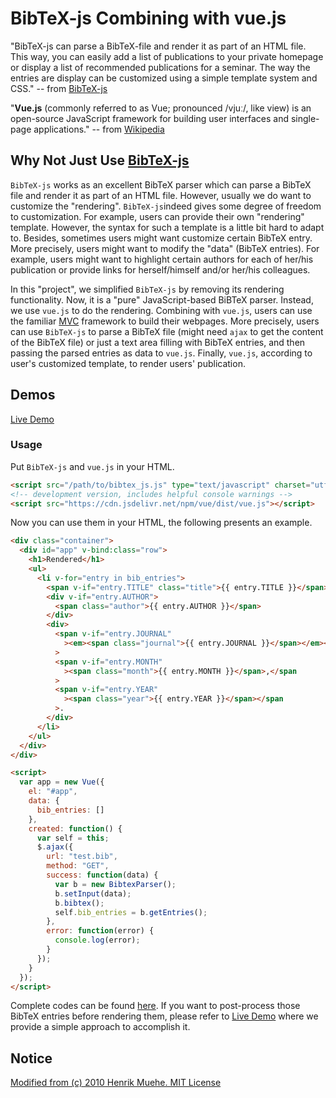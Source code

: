 # BibTeX-js Combining with vue.js

"BibTeX-js can parse a BibTeX-file and render it as part of an HTML file. This way, you can easily add a list of publications to your private homepage or display a list of recommended publications for a seminar. The way the entries are display can be customized using a simple template system and CSS." -- from [BibTeX-js](https://github.com/pcooksey/bibtex-js)

"**Vue.js** (commonly referred to as Vue; pronounced /vjuː/, like view) is an open-source JavaScript framework for building user interfaces and single-page applications." -- from [Wikipedia](https://en.wikipedia.org/wiki/Vue.js)

## Why Not Just Use [BibTeX-js](https://github.com/pcooksey/bibtex-js)

`BibTeX-js` works as an excellent BibTeX parser which can parse a BibTeX file and render it as part of an HTML file. However, usually we do want to customize the "rendering". `BibTeX-js`indeed gives some degree of freedom to customization. For example, users can provide their own "rendering" template. However, the syntax for such a template is a little bit hard to adapt to. Besides, sometimes users might want customize certain BibTeX entry. More precisely, users might want to modify the "data" (BibTeX entries). For example, users might want to highlight certain authors for each of her/his publication or provide links for herself/himself and/or her/his colleagues. 

In this "project", we simplified `BibTeX-js` by removing its rendering  functionality. Now, it is a "pure" JavaScript-based BiBTeX parser. Instead, we use `vue.js` to do the rendering. Combining with `vue.js`, users can use the familiar [MVC](https://en.wikipedia.org/wiki/Model%E2%80%93view%E2%80%93controller) framework to build their webpages. More precisely, users can use `BibTeX-js` to parse a BibTeX file (might need `ajax` to get the content of the BibTeX file) or just a text area filling with BibTeX entries, and then passing the parsed entries as data to `vue.js`. Finally, `vue.js`, according to user's customized template, to render users' publication.

## Demos

[Live Demo](https://network-theory-group.github.io)

### Usage

Put `BibTeX-js` and `vue.js` in your HTML.
```html
<script src="/path/to/bibtex_js.js" type="text/javascript" charset="utf-8"></script>
<!-- development version, includes helpful console warnings -->
<script src="https://cdn.jsdelivr.net/npm/vue/dist/vue.js"></script>
```

Now you can use them in your HTML, the following presents an example.
```html
<div class="container">
  <div id="app" v-bind:class="row">
    <h1>Rendered</h1>
    <ul>
      <li v-for="entry in bib_entries">
        <span v-if="entry.TITLE" class="title">{{ entry.TITLE }}</span>,
        <div v-if="entry.AUTHOR">
          <span class="author">{{ entry.AUTHOR }}</span>
        </div>
        <div>
          <span v-if="entry.JOURNAL"
            ><em><span class="journal">{{ entry.JOURNAL }}</span></em></span
          >
          <span v-if="entry.MONTH"
            ><span class="month">{{ entry.MONTH }}</span>,</span
          >
          <span v-if="entry.YEAR"
            ><span class="year">{{ entry.YEAR }}</span></span
          >.
        </div>
      </li>
    </ul>
  </div>
</div>

<script>
  var app = new Vue({
    el: "#app",
    data: {
      bib_entries: []
    },
    created: function() {
      var self = this;
      $.ajax({
        url: "test.bib",
        method: "GET",
        success: function(data) {
          var b = new BibtexParser();
          b.setInput(data);
          b.bibtex();
          self.bib_entries = b.getEntries();
        },
        error: function(error) {
          console.log(error);
        }
      });
    }
  });
</script>
```

Complete codes can be found [here](demo/bibtex_vue.html). If you want to post-process those BibTeX entries before rendering them, please refer to 
[Live Demo](https://network-theory-group.github.io) where we provide a simple approach to accomplish it.

## Notice

[Modified from (c) 2010 Henrik Muehe. MIT License](https://code.google.com/p/bibtex-js/)
